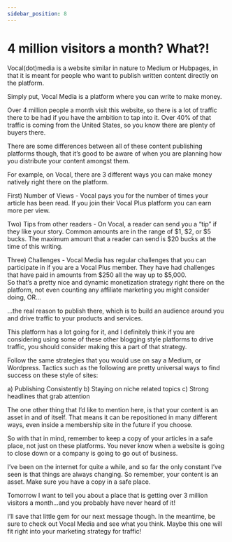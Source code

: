```yaml
---
sidebar_position: 8
---
```

# 4 million visitors a month?  What?!


Vocal(dot)media is a website similar in nature to Medium or Hubpages, in that it is meant for people who want to publish written content directly on the platform.

Simply put, Vocal Media is a platform where you can write to make money.

Over 4 million people a month visit this website, so there is a lot of traffic there to be had if you have the ambition to tap into it.  Over 40% of that traffic is coming from the United States, so you know there are plenty of buyers there.


There are some differences between all of these content publishing platforms though, that it’s good to be aware of when you are planning how you distribute your content amongst them.  


For example, on Vocal, there are 3 different ways you can make money natively right there on the platform.


First) Number of Views - Vocal pays you for the number of times your article has been read.  If you join their Vocal Plus platform you can earn more per view.

Two) Tips from other readers - On Vocal, a reader can send you a “tip” if they like your story.  Common amounts are in the range of $1, $2, or $5 bucks. The maximum amount that a reader can send is $20 bucks at the time of this writing.

Three) Challenges -  Vocal Media has regular challenges that you can participate in if you are a Vocal Plus member.  They have had challenges that have paid in amounts from $250 all the way up to $5,000.  
So that’s a pretty nice and dynamic monetization strategy right there on the platform, not even counting any affiliate marketing you might consider doing, OR…


…the real reason to publish there, which is to build an audience around you and drive traffic to your products and services.


This platform has a lot going for it, and I definitely think if you are considering using some of these other blogging style platforms to drive traffic, you should consider making this a part of that strategy.


Follow the same strategies that you would use on say a Medium, or Wordpress.  Tactics such as the following are pretty universal ways to find success on these style of sites:

a)	Publishing Consistently 
b)	Staying on niche related topics
c)	Strong headlines that grab attention

The one other thing that I’d like to mention here, is that your content is an asset in and of itself.  That means it can be repositioned in many different ways, even inside a membership site in the future if you choose.

So with that in mind, remember to keep a copy of your articles in a safe place, not just on these platforms.  You never know when a website is going to close down or a company is going to go out of business.


I’ve been on the internet for quite a while, and so far the only constant I’ve seen is that things are always changing.  So remember, your content is an asset.  Make sure you have a copy in a safe place.

Tomorrow I want to tell you about a place that is getting over 3 million visitors a month…and you probably have never heard of it!


I’ll save that little gem for our next message though.  In the meantime, be sure to check out Vocal Media and see what you think.  Maybe this one will fit right into your marketing strategy for traffic!
